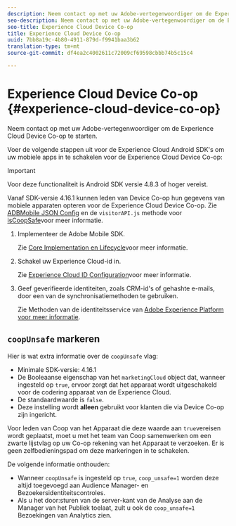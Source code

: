 ```yaml
---
description: Neem contact op met uw Adobe-vertegenwoordiger om de Experience Cloud Device Co-op te starten.
seo-description: Neem contact op met uw Adobe-vertegenwoordiger om de Experience Cloud Device Co-op te starten.
seo-title: Experience Cloud Device Co-op
title: Experience Cloud Device Co-op
uuid: 7bb8a19c-4b80-4911-879d-f9941baa3b62
translation-type: tm+mt
source-git-commit: df4ea2c4002611c72009cf69598cbbb74b5c15c4

---
```



# Experience Cloud Device Co-op {#experience-cloud-device-co-op}

Neem contact op met uw Adobe-vertegenwoordiger om de Experience Cloud Device Co-op te starten.

Voer de volgende stappen uit voor de Experience Cloud Android SDK&#39;s om uw mobiele apps in te schakelen voor de Experience Cloud Device Co-op:

>[!IMPORTANT]
>
>Voor deze functionaliteit is Android SDK versie 4.8.3 of hoger vereist.

Vanaf SDK-versie 4.16.1 kunnen leden van Device Co-op hun gegevens van mobiele apparaten opteren voor de Experience Cloud Device Co-op. Zie [ADBMobile JSON Config](/help/android/configuration/json-config/json-config.md) en de `visitorAPI.js` methode voor [isCoopSafe](https://marketing.adobe.com/resources/help/en_US/mcvid/mcvid-coopsafe.html)voor meer informatie.

1. Implementeer de Adobe Mobile SDK.

   Zie [Core Implementation en Lifecycle](/help/android/getting-started/dev-qs.md)voor meer informatie.
1. Schakel uw Experience Cloud-id in.

   Zie [Experience Cloud ID Configuration](/help/android/c-marketing-cloud/mcvid.md)voor meer informatie.
1. Geef geverifieerde identiteiten, zoals CRM-id&#39;s of gehashte e-mails, door een van de synchronisatiemethoden te gebruiken.

   Zie Methoden van de identiteitsservice van [Adobe Experience Platform voor meer informatie](/help/android/c-marketing-cloud/mc-methods.md).

## `coopUnsafe` markeren

Hier is wat extra informatie over de `coopUnsafe` vlag:

* Minimale SDK-versie: 4.16.1
* De Booleaanse eigenschap van het `marketingCloud` object dat, wanneer ingesteld op `true`, ervoor zorgt dat het apparaat wordt uitgeschakeld voor de codering apparaat van de Experience Cloud.
* De standaardwaarde is `false`.
* Deze instelling wordt **alleen** gebruikt voor klanten die via Device Co-op zijn ingericht.

Voor leden van Coop van het Apparaat die deze waarde aan `true`vereisen wordt geplaatst, moet u met het team van Coop samenwerken om een zwarte lijstvlag op uw Co-op rekening van het Apparaat te verzoeken. Er is geen zelfbedieningspad om deze markeringen in te schakelen.

De volgende informatie onthouden:

* Wanneer `coopUnsafe` is ingesteld op `true`, `coop_unsafe=1` worden deze altijd toegevoegd aan Audience Manager- en Bezoekersidentiteitscontroles.
* Als u het door:sturen van de server-kant van de Analyse aan de Manager van het Publiek toelaat, zult u ook de `coop_unsafe=1` Bezoekingen van Analytics zien.